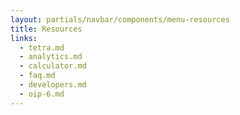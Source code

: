 ```yaml
---
layout: partials/navbar/components/menu-resources
title: Resources
links:
  - tetra.md
  - analytics.md
  - calculator.md
  - faq.md
  - developers.md
  - oip-6.md
---
```

